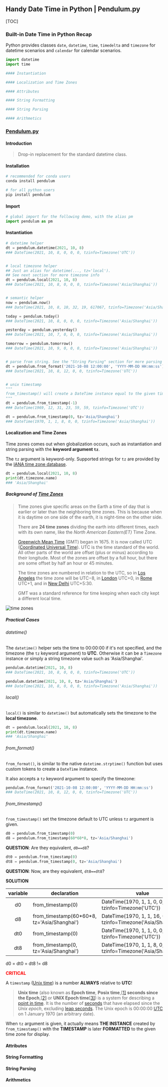 ## Handy Date Time in Python | Pendulum.py

[TOC]

### Built-in Date Time in Python Recap

Python provides classes `date`, `datetime`, `time`, `timedelta` and `timezone` for datetime scenarios and `calendar` for calendar scenarios.

```Python
import datetime
import time

#### Instantiation

#### Localization and Time Zones

#### Attributes

#### String Formatting

#### String Parsing 

#### Arithmetics


```

### [Pendulum.py](https://pendulum.eustace.io/)

#### Introduction

> Drop-in replacement for the standard datetime class.


#### Installation

```Python
# recommended for conda users
conda install pendulum 

# for all python users
pip install pendulum 
```

#### Import

```python
# global import for the following demo, with the alias pm
import pendulum as pm
```



#### Instantiation

```python
# datetime helper
dt = pendulum.datetime(2021, 10, 8)
### DateTime(2021, 10, 8, 0, 0, 0, tzinfo=Timezone('UTC'))


# local timezone helper 
## Just an alias for datetime(..., tz='local'). 
## See next section for more timezone info
dt = pendulum.local(2021, 10, 8)
### DateTime(2021, 10, 8, 0, 0, 0, tzinfo=Timezone('Asia/Shanghai'))


# semantic helper
now = pendulum.now()
### DateTime(2021, 10, 8, 10, 32, 19, 617067, tzinfo=Timezone('Asia/Shanghai'))

today = pendulum.today()
### DateTime(2021, 10, 8, 0, 0, 0, tzinfo=Timezone('Asia/Shanghai'))

yesterday = pendulum.yesterday()
### DateTime(2021, 10, 7, 0, 0, 0, tzinfo=Timezone('Asia/Shanghai'))

tomorrow = pendulum.tomorrow()
### DateTime(2021, 10, 9, 0, 0, 0, tzinfo=Timezone('Asia/Shanghai'))


# parse from string. See the "String Parsing" section for more parsing info
dt = pendulum.from_format('2021-10-08 12:00:00', 'YYYY-MM-DD HH:mm:ss')
### DateTime(2021, 10, 8, 12, 0, 0, tzinfo=Timezone('UTC'))


# unix timestamp
"""
from_timestamp() will create a DateTime instance equal to the given timestamp and will set the timezone as well or default it to UTC.
"""
dt = pendulum.from_timestamp(-1)
### DateTime(1969, 12, 31, 23, 59, 59, tzinfo=Timezone('UTC'))

dt = pendulum.from_timestamp(0, tz='Asia/Shanghai')
### DateTime(1970, 1, 1, 8, 0, 0, tzinfo=Timezone('Asia/Shanghai'))

```

#### Localization and Time Zones

Time zones comes out when globalization occurs, such as instantiation and string parsing with the **keyword argument `tz`**. 

The `tz` argument is keyword-only. Supported strings for `tz` are provided by the [IANA time zone database](https://www.iana.org/time-zones).

```python
dt = pendulum.local(2021, 10, 8)
print(dt.timezone.name)
### 'Asia/Shanghai'
```



##### Background of [Time Zones](https://simple.wikipedia.org/wiki/Time_zone)

> Time zones give specific areas on the Earth a time of day that is earlier or later than the neighboring time zones. This is because when it is daytime on one side of the earth, it is night-time on the other side. 
>
> There are **24 time zones** dividing the earth into different times, each with its own name, like the *North American Eastern(ET)* Time Zone. 
>
> [Greenwich Mean Time](https://simple.wikipedia.org/wiki/Greenwich_Mean_Time) (GMT) began in 1675. It is now called UTC ([Coordinated Universal Time](https://simple.wikipedia.org/wiki/Coordinated_Universal_Time)). UTC is the time standard of the world. All other parts of the world are offset (plus or minus) according to their longitude. Most of the zones  are offset by a full hour, but there are some offset by half an hour or 45 minutes.
>
> The time zones are numbered in relation to the UTC, so in [Los Angeles](https://simple.wikipedia.org/wiki/Los_Angeles) the time zone will be UTC−8, in [London](https://simple.wikipedia.org/wiki/London) UTC+0, in [Rome](https://simple.wikipedia.org/wiki/Rome) UTC+1, and in [New Delhi](https://simple.wikipedia.org/wiki/New_Delhi) UTC+5:30.
>
> GMT was a standard reference for time keeping when each city kept a different local time.





![time zones](https://upload.wikimedia.org/wikipedia/commons/thumb/8/88/World_Time_Zones_Map.png/600px-World_Time_Zones_Map.png)



##### Practical Cases

###### datetime()

The `datetime()` helper sets the time to 00:00:00 if it's not specified, and the timezone (the `tz` keyword argument) to **UTC**. 
Otherwise it can be a `Timezone` instance or simply a string timezone value such as 'Asia/Shanghai'.

```Python
pendulum.datetime(2021, 10, 8)
### DateTime(2021, 10, 8, 0, 0, 0, tzinfo=Timezone('UTC'))

pendulum.datetime(2021, 10, 8, tz='Asia/Shanghai')
### DateTime(2021, 10, 8, 0, 0, 0, tzinfo=Timezone('Asia/Shanghai'))
```

###### local()

`local()` is similar to `datetime()` but automatically sets the timezone to the **local timezone**.

```python
dt = pendulum.local(2021, 10, 8)
print(dt.timezone.name)
### 'Asia/Shanghai'
```

###### from_format()

`from_format()`, is similar to the native `datetime.strptime()` function but uses custom tokens to create a `DateTime` instance.

It also accepts a `tz` keyword argument to specify the timezone:

```python
pendulum.from_format('2021-10-08 12:00:00', 'YYYY-MM-DD HH:mm:ss')
### DateTime(2021, 10, 8, 12, 0, 0, tzinfo=Timezone('UTC'))
```

###### from_timestamp()

`from_timestamp()` set the timezone default to UTC unless `tz` argument is given.

```python
d0 = pendulum.from_timestamp(0)
d8 = pendulum.from_timestamp(60*60*8, tz='Asia/Shanghai')
```

**QUESTION**: Are they equivalent, `d0==d8`?

```python
dt0 = pendulum.from_timestamp(0)
dt8 = pendulum.from_timestamp(0, tz='Asia/Shanghai')
```

**QUESTION**: Now, are they equivalent, `dt0==dt8`?



**SOLUTION**

| variable | declaration                                   | value                                                        |
| :------: | --------------------------------------------- | ------------------------------------------------------------ |
|    d0    | from_timestamp(0)                             | DateTime(1970, 1, 1, 0, 0, 0, tzinfo=Timezone('UTC'))        |
|    d8    | from_timestamp(60\*60\*8, tz='Asia/Shanghai') | DateTime(1970, 1, 1, 16, 0, 0, tzinfo=Timezone('Asia/Shanghai')) |
|   dt0    | from_timestamp(0)                             | DateTime(1970, 1, 1, 0, 0, 0, tzinfo=Timezone('UTC'))        |
|   dt8    | from_timestamp(0, tz='Asia/Shanghai')         | DateTime(1970, 1, 1, 8, 0, 0, tzinfo=Timezone('Asia/Shanghai')) |

d0 = dt0 = dt8 != d8


<strong style="color: red">CRITICAL</strong>

A `timestamp` ([Unix time](https://en.wikipedia.org/wiki/Unix_time)) is a number **ALWAYS** relative to **UTC**!

> **Unix time** (also known as **Epoch time**, **Posix time**,[[1\]](https://en.wikipedia.org/wiki/Unix_time#cite_note-1) **seconds since the Epoch**,[[2\]](https://en.wikipedia.org/wiki/Unix_time#cite_note-single-unix-spec-4.16-2) or **UNIX Epoch time**[[3\]](https://en.wikipedia.org/wiki/Unix_time#cite_note-3)) is a system for describing a [point in time](https://en.wikipedia.org/wiki/Timestamp). It is the number of [seconds](https://en.wikipedia.org/wiki/Second) that have elapsed since the *Unix epoch*, excluding [leap seconds](https://en.wikipedia.org/wiki/Leap_second). The Unix epoch is 00:00:00 [UTC](https://en.wikipedia.org/wiki/Coordinated_Universal_Time) on 1 January 1970 (an arbitrary date).

When `tz` argument is given, it actually means **THE INSTANCE** created by `from_timestamp()` with the **TIMESTAMP** is later **FORMATTED**  to the given time zone for display.


#### Attributes

#### String Formatting

#### String Parsing 

#### Arithmetics







